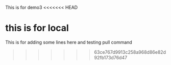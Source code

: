 This is for demo3
<<<<<<< HEAD


this is for local
=======
This is for adding some lines here and testing pull command
>>>>>>> 63ce767d9913c258a968d86e82d92fb173d76d47
